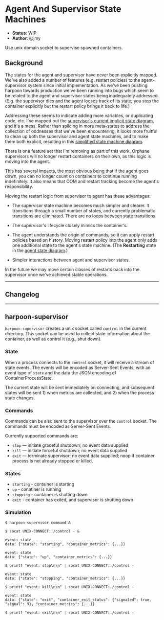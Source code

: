 # Agent And Supervisor State Machines

- **Status**: WIP
- **Author**: @jmy

Use unix domain socket to supervise spawned containers.

## Background

The states for the agent and supervisor have never been explicitly mapped.  We've also added
a number of features (e.g. restart policies) to the agent-supervisor system since initial
implementation. As we've been pushing harpoon towards production we've been running into
bugs which seem to be related to the agent and supervisor states being inadequately
addressed.  (E.g. the supervisor dies and the agent looses track of its state; you stop
the container explicitly but the restart policy brings it back to life.) 

Addressing these seems to indicate adding more variables, or duplicating code, etc.
I've mapped out the [supervisor's current implicit state diagram](https://cloud.githubusercontent.com/assets/882634/5411707/d04ae674-8203-11e4-9ea8-d7f352b547ed.png),
and it's a mess.  Rather than splicing in more meta-states to address the collection
of oddnesses that we've been encountering, it looks more fruitful to clean up both the
supervisor and agent state machines, and to make them both explicit, resulting in this
[simplified state machine diagram](https://cloud.githubusercontent.com/assets/882634/5411708/d9d7399a-8203-11e4-984f-006ab438b1df.png).

There is one feature set that I'm removing as part of this work.  Orphane supervisors will
no longer restart containers on their own, as this logic is moving into the agent.

This has several impacts, the most obvious being that if the agent goes down, you can no
longer count on containers to continue running indefinitely.  It also means that OOM and restart
tracking become the agent's responsibility.

Moving the restart logic from supervisor to agent has these advantages:

  * The supervisor state machine becomes much simpler and clearer.  It transitions through a small number of
    states, and currently problematic transitions are eliminated. There are no loops between state transitions.
    
  * The supervisor's lifecycle closely mimics the container's.
  
  * The agent understands the origin of commands, so it can apply restart policies based on history.  Moving
    restart policy into the agent only adds one additional state to the agent's state machine. (The **Restarting**
    state in the [agent state diagram](https://cloud.githubusercontent.com/assets/882634/5411702/b52c7678-8203-11e4-85cc-a8e61bf00e25.png).)
  
  * Simpler interactions between agent and supervisor states.

In the future we may move certain classes of restarts back into the supervisor once we've achieved stable
operations.

---

## Changelog


---

## harpoon-supervisor

`harpoon-supervisor` creates a unix socket called `control` in the current
directory. This socket can be used to collect state information about the
container, as well as control it (e.g., shut down).

### State

When a process connects to the `control` socket, it will receive a stream of
state events. The events will be encoded as Server-Sent Events, with an event
type of `state` and the data the JSON encoding of ContainerProcessState.

The current state will be sent immediately on connecting, and subsequent states
will be sent 1) when metrics are collected, and 2) when the process state
changes.

### Commands

Commands can be also sent to the supervisor over the `control` socket. The
commands must be encoded as Server-Sent Events.

Currently supported commands are:

  * `stop` — initiate graceful shutdown; no event data supplied
  * `kill` — initiate forceful shutdown; no event data supplied
  * `exit` — terminate supervisor; no event data supplied; noop if container
    process is not already stopped or killed.


### States

  * `starting` - container is starting
  * `up` - conatiner is running
  * `stopping` - container is shutting down
  * `exit` - container has exited, and supervisor is shutting down

### Simulation

```
$ harpoon-supervisor command &

$ socat UNIX-CONNECT:./control - &

event: state
data: {"state": "starting", "container_metrics": {...}}

event: state
data: {"state": "up", "container_metrics": {...}}

$ printf "event: stop\n\n" | socat UNIX-CONNECT:./control -

event: state
data: {"state": "stopping", "container_metrics": {...}}

$ printf "event: kill\n\n" | socat UNIX-CONNECT:./control -

event: state
data: {"state": "exit", "container_exit_status": {"signaled": true, "signal": 9}, "container_metrics": {...}}

$ printf "event: exit\n\n" | socat UNIX-CONNECT:./control -

```
